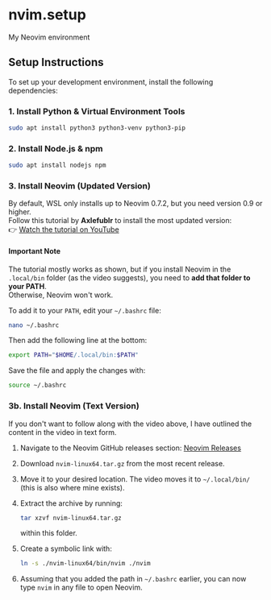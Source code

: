 # nvim.setup

My Neovim environment

## Setup Instructions

To set up your development environment, install the following dependencies:

### **1. Install Python & Virtual Environment Tools**

```bash
sudo apt install python3 python3-venv python3-pip
```

### **2. Install Node.js & npm**

```bash
sudo apt install nodejs npm
```

### **3. Install Neovim (Updated Version)**

By default, WSL only installs up to Neovim 0.7.2, but you need version 0.9 or higher.  
Follow this tutorial by **Axlefublr** to install the most updated version:  
👉 [Watch the tutorial on YouTube](https://www.youtube.com/watch?v=2wapxsfzLho&ab_channel=Axlefublr%28she%5Cthey%29)

#### **Important Note**

The tutorial mostly works as shown, but if you install Neovim in the `.local/bin` folder (as the video suggests), you need to **add that folder to your PATH**.  
Otherwise, Neovim won't work.

To add it to your `PATH`, edit your `~/.bashrc` file:

```bash
nano ~/.bashrc
```

Then add the following line at the bottom:

```bash
export PATH="$HOME/.local/bin:$PATH"
```

Save the file and apply the changes with:

```bash
source ~/.bashrc
```

### **3b. Install Neovim (Text Version)**

If you don't want to follow along with the video above, I have outlined the content in the video in text form.

1. Navigate to the Neovim GitHub releases section:
   [Neovim Releases](https://github.com/neovim/neovim/releases/)

2. Download `nvim-linux64.tar.gz` from the most recent release.

3. Move it to your desired location. The video moves it to `~/.local/bin/` (this is also where mine exists).

4. Extract the archive by running:

   ```bash
   tar xzvf nvim-linux64.tar.gz
   ```

   within this folder.

5. Create a symbolic link with:

   ```bash
   ln -s ./nvim-linux64/bin/nvim ./nvim
   ```

6. Assuming that you added the path in `~/.bashrc` earlier, you can now type `nvim` in any file to open Neovim.
